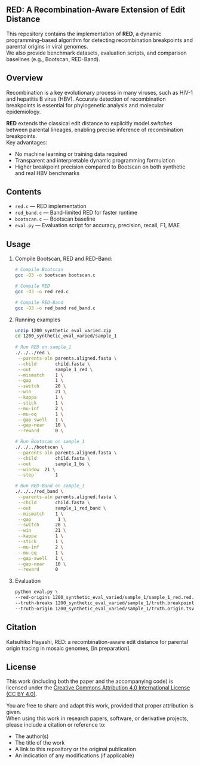 ## RED: A Recombination-Aware Extension of Edit Distance

This repository contains the implementation of **RED**, a dynamic programming–based algorithm for detecting recombination breakpoints and parental origins in viral genomes.  
We also provide benchmark datasets, evaluation scripts, and comparison baselines (e.g., Bootscan, RED-Band).  

## Overview
Recombination is a key evolutionary process in many viruses, such as HIV-1 and hepatitis B virus (HBV). Accurate detection of recombination breakpoints is essential for phylogenetic analysis and molecular epidemiology.  

**RED** extends the classical edit distance to explicitly model *switches* between parental lineages, enabling precise inference of recombination breakpoints.  
Key advantages:
- No machine learning or training data required  
- Transparent and interpretable dynamic programming formulation  
- Higher breakpoint precision compared to Bootscan on both synthetic and real HBV benchmarks  

## Contents
- `red.c` — RED implementation 
- `red_band.c` — Band-limited RED for faster runtime  
- `bootscan.c` — Bootscan baseline  
- `eval.py` — Evaluation script for accuracy, precision, recall, F1, MAE  

## Usage
1. Compile Bootscan, RED and RED-Band:

   ```bash
   # Compile Bootscan
   gcc -O3 -o bootscan bootscan.c

   # Compile RED
   gcc -O3 -o red red.c

   # Compile RED-Band
   gcc -O3 -o red_band red_band.c

2. Running examples
   ```bash
   unzip 1200_synthetic_eval_varied.zip
   cd 1200_synthetic_eval_varied/sample_1
    
   # Run RED on sample_1
   ./../../red \
    --parents-aln parents.aligned.fasta \
    --child       child.fasta \
    --out         sample_1_red \
    --mismatch    1 \
    --gap         1 \
    --switch      20 \
    --win         21 \
    --kappa       1 \
    --stick       1 \
    --mu-inf      2 \
    --mu-eq       1 \
    --gap-swell   1 \
    --gap-near    10 \
    --reward      0 \

   # Run Bootscan on sample_1
   ./../../bootscan \
    --parents-aln parents.aligned.fasta \
    --child       child.fasta \
    --out         sample_1_bs \
    --window  21 \
    --step        1

   # Run RED-Band on sample_1
   ./../../red_band \
    --parents-aln parents.aligned.fasta \
    --child       child.fasta \
    --out         sample_1_red_band \
    --mismatch    1 \
    --gap          1 \
    --switch      20 \
    --win         21 \
    --kappa       1 \
    --stick       1 \
    --mu-inf      2 \
    --mu-eq       1 \
    --gap-swell   1 \
    --gap-near    10 \
    --reward      0

3. Evaluation
   ```bash
   python eval.py \
   --red-origins 1200_synthetic_eval_varied/sample_1/sample_1_red.red.origins.tsv \
   --truth-breaks 1200_synthetic_eval_varied/sample_1/truth.breakpoints.json \
   --truth-origin 1200_synthetic_eval_varied/sample_1/truth.origin.tsv 

## Citation

Katsuhiko Hayashi, RED: a recombination-aware edit distance for parental origin tracing in mosaic genomes, [in preparation].


## License

This work (including both the paper and the accompanying code) is licensed under the [Creative Commons Attribution 4.0 International License (CC BY 4.0)](https://creativecommons.org/licenses/by/4.0/).

You are free to share and adapt this work, provided that proper attribution is given.  
When using this work in research papers, software, or derivative projects, please include a citation or reference to:

- The author(s)
- The title of the work
- A link to this repository or the original publication
- An indication of any modifications (if applicable)
